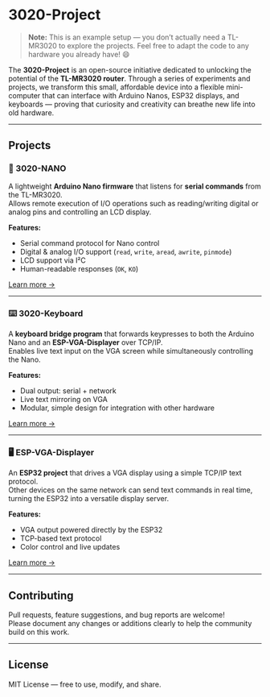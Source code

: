 # 3020-Project

> **Note:** This is an example setup — you don’t actually need a TL-MR3020 to explore the projects. Feel free to adapt the code to any hardware you already have! 😄


The **3020-Project** is an open-source initiative dedicated to unlocking the potential of the **TL-MR3020 router**. Through a series of experiments and projects, we transform this small, affordable device into a flexible mini-computer that can interface with Arduino Nanos, ESP32 displays, and keyboards — proving that curiosity and creativity can breathe new life into old hardware.

---

## Projects

### 🔌 3020-NANO
A lightweight **Arduino Nano firmware** that listens for **serial commands** from the TL-MR3020.  
Allows remote execution of I/O operations such as reading/writing digital or analog pins and controlling an LCD display.  

**Features:**
- Serial command protocol for Nano control  
- Digital & analog I/O support (`read`, `write`, `aread`, `awrite`, `pinmode`)  
- LCD support via I²C  
- Human-readable responses (`OK`, `KO`)  

[Learn more →](https://github.com/3020-PROJECT/3020-NANO)

---

### ⌨️ 3020-Keyboard
A **keyboard bridge program** that forwards keypresses to both the Arduino Nano and an **ESP-VGA-Displayer** over TCP/IP.  
Enables live text input on the VGA screen while simultaneously controlling the Nano.

**Features:**
- Dual output: serial + network  
- Live text mirroring on VGA  
- Modular, simple design for integration with other hardware  

[Learn more →](https://github.com/3020-PROJECT/3020-Keyboard)

---

### 🖥️ ESP-VGA-Displayer
An **ESP32 project** that drives a VGA display using a simple TCP/IP text protocol.  
Other devices on the same network can send text commands in real time, turning the ESP32 into a versatile display server.

**Features:**
- VGA output powered directly by the ESP32  
- TCP-based text protocol  
- Color control and live updates  

[Learn more →](https://github.com/3020-PROJECT/esp-VGA-Displayer/)

---

## Contributing
Pull requests, feature suggestions, and bug reports are welcome!  
Please document any changes or additions clearly to help the community build on this work.

---

## License
MIT License — free to use, modify, and share.
